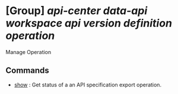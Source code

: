 # [Group] _api-center data-api workspace api version definition operation_

Manage Operation

## Commands

- [show](/Commands/api-center/data-api/workspace/api/version/definition/operation/_show.md)
: Get status of a an API specification export operation.
